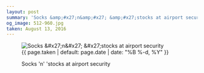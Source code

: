 ```yaml
---
layout: post
summary: 'Socks &amp;#x27;n&amp;#x27; &amp;#x27;stocks at airport security'
og_image: 512-960.jpg
taken: August 13, 2016
---
```


<figure class="post" data-src="{{ site.assets_url }}/{{ page.og_image }}" data-sub-html='#caption-{{ page.id | remove_first: "/" }}'>
<img alt="Socks &amp;#x27;n&amp;#x27; &amp;#x27;stocks at airport security" sizes="(min-width: 700px) 50vw, calc(100vw - 2rem)" src="{{ site.assets_url }}/512-480.jpg" srcset="{{ site.assets_url }}/512-240.jpg 240w, {{ site.assets_url }}/512-480.jpg 480w, {{ site.assets_url }}/512-720.jpg 720w, {{ site.assets_url }}/512-960.jpg 960w"/>
<figcaption id='caption-{{ page.id | remove_first: "/" }}'>
<time>{{ page.taken | default: page.date | date: "%B %-d, %Y" }}</time>
<p>Socks 'n' 'stocks at airport security</p>
</figcaption>
</figure>
